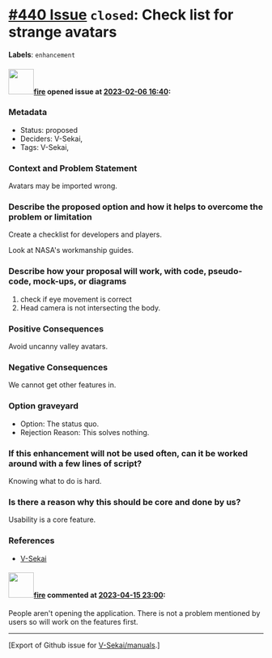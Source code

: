 # [\#440 Issue](https://github.com/V-Sekai/manuals/issues/440) `closed`: Check list for strange avatars
**Labels**: `enhancement`


#### <img src="https://avatars.githubusercontent.com/u/32321?u=c2e06a3d2b49a467aa907e54aa259516440267cc&v=4" width="50">[fire](https://github.com/fire) opened issue at [2023-02-06 16:40](https://github.com/V-Sekai/manuals/issues/440):

### Metadata

- Status: proposed <!-- draft | proposed | rejected | accepted | deprecated | superseded by -->
- Deciders: V-Sekai,
- Tags: V-Sekai,


### Context and Problem Statement

Avatars may be imported wrong.

### Describe the proposed option and how it helps to overcome the problem or limitation

Create a checklist for developers and players.

Look at NASA's workmanship guides.

### Describe how your proposal will work, with code, pseudo-code, mock-ups, or diagrams

1. check if eye movement is correct
3. Head camera is not intersecting the body.

### Positive Consequences

Avoid uncanny valley avatars.

### Negative Consequences

We cannot get other features in.

### Option graveyard

- Option: The status quo. <!-- List the proposed options no longer open for consideration. -->
- Rejection Reason: This solves nothing. <!-- List the reasons for the rejection: (the bad traits) -->


### If this enhancement will not be used often, can it be worked around with a few lines of script?

Knowing what to do is hard.

### Is there a reason why this should be core and done by us?

Usability is a core feature.

### References

- [V-Sekai](https://v-sekai.org/)


#### <img src="https://avatars.githubusercontent.com/u/32321?u=c2e06a3d2b49a467aa907e54aa259516440267cc&v=4" width="50">[fire](https://github.com/fire) commented at [2023-04-15 23:00](https://github.com/V-Sekai/manuals/issues/440#issuecomment-1509993821):

People aren't opening the application. There is not a problem mentioned by users so will work on the features first.


-------------------------------------------------------------------------------



[Export of Github issue for [V-Sekai/manuals](https://github.com/V-Sekai/manuals).]
